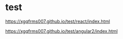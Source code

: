 # test

https://xgqfrms007.github.io/test/react/index.html  



https://xgqfrms007.github.io/test/angular2/index.html



